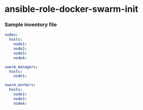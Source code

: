 # ansible-role-docker-swarm-init
### Sample inventory file

```yaml
nodes:
  hosts:
    node1:
    node2:
    node3:
    node4:

swarm_managers:
  hosts:
    node1:

swarm_workers:
  hosts:
    node2:
    node3:
    node4:
```
